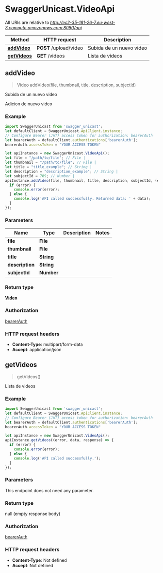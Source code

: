 # SwaggerUnicast.VideoApi

All URIs are relative to *http://ec2-35-181-26-7.eu-west-3.compute.amazonaws.com:8080/api*

Method | HTTP request | Description
------------- | ------------- | -------------
[**addVideo**](VideoApi.md#addVideo) | **POST** /upload/video | Subida de un nuevo video
[**getVideos**](VideoApi.md#getVideos) | **GET** /videos | Lista de videos



## addVideo

> Video addVideo(file, thumbnail, title, description, subjectId)

Subida de un nuevo video

Adicion de nuevo video

### Example

```javascript
import SwaggerUnicast from 'swagger_unicast';
let defaultClient = SwaggerUnicast.ApiClient.instance;
// Configure Bearer (JWT) access token for authorization: bearerAuth
let bearerAuth = defaultClient.authentications['bearerAuth'];
bearerAuth.accessToken = "YOUR ACCESS TOKEN"

let apiInstance = new SwaggerUnicast.VideoApi();
let file = "/path/to/file"; // File | 
let thumbnail = "/path/to/file"; // File | 
let title = "title_example"; // String | 
let description = "description_example"; // String | 
let subjectId = 789; // Number | 
apiInstance.addVideo(file, thumbnail, title, description, subjectId, (error, data, response) => {
  if (error) {
    console.error(error);
  } else {
    console.log('API called successfully. Returned data: ' + data);
  }
});
```

### Parameters


Name | Type | Description  | Notes
------------- | ------------- | ------------- | -------------
 **file** | **File**|  | 
 **thumbnail** | **File**|  | 
 **title** | **String**|  | 
 **description** | **String**|  | 
 **subjectId** | **Number**|  | 

### Return type

[**Video**](Video.md)

### Authorization

[bearerAuth](../README.md#bearerAuth)

### HTTP request headers

- **Content-Type**: multipart/form-data
- **Accept**: application/json


## getVideos

> getVideos()

Lista de videos

### Example

```javascript
import SwaggerUnicast from 'swagger_unicast';
let defaultClient = SwaggerUnicast.ApiClient.instance;
// Configure Bearer (JWT) access token for authorization: bearerAuth
let bearerAuth = defaultClient.authentications['bearerAuth'];
bearerAuth.accessToken = "YOUR ACCESS TOKEN"

let apiInstance = new SwaggerUnicast.VideoApi();
apiInstance.getVideos((error, data, response) => {
  if (error) {
    console.error(error);
  } else {
    console.log('API called successfully.');
  }
});
```

### Parameters

This endpoint does not need any parameter.

### Return type

null (empty response body)

### Authorization

[bearerAuth](../README.md#bearerAuth)

### HTTP request headers

- **Content-Type**: Not defined
- **Accept**: Not defined

